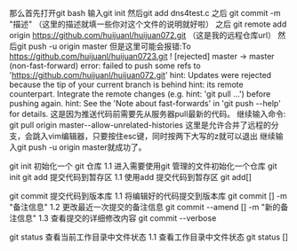 那么首先打开git bash
输入git init
然后git add dns4test.c
之后 git commit -m "描述"         （这里的描述就填一些你对这个文件的说明就好啦）
之后  git remote add origin https://github.com/huijuanl/huijuan072.git    （这是我的远程仓库url）
然后git push -u origin master
但是这里可能会报错:To https://github.com/huijuanl/huijuan0723.git
 ! [rejected]        master -> master (non-fast-forward)
error: failed to push some refs to 'https://github.com/huijuanl/huijuan072.git'
hint: Updates were rejected because the tip of your current branch is behind
hint: its remote counterpart. Integrate the remote changes (e.g.
hint: 'git pull ...') before pushing again.
hint: See the 'Note about fast-forwards' in 'git push --help' for details.
这是因为推送代码前需要先从服务器pull最新的代码。
继续输入命令: git pull origin master--allow-unrelated-histories
这里是允许合并了远程的分支，会跳入vim编辑器，只要按住esc键，同时按两下大写的z就可以退出
继续输入git push -u origin master就成功了。

git init 初始化一个 git 仓库
1.1 进入需要使用git 管理的文件初始化一个仓库 git init
git add   提交代码到暂存区
1.1 使用add 提交代码到暂存区 git add[<file>]

git commit 
 提交代码到版本库
1.1 将编辑好的代码提交到版本库 git commit  [<file>] -m "备注信息"
1.2 更改最近一次提交的备注信息 git commit --amend [<file>] -m "新的备注信息"
1.3 查看提交的详细修改内容 git commit --verbose 

git status 查看当前工作目录中文件状态
1.1 查看工作目录中文件状态 git status [<file>]

